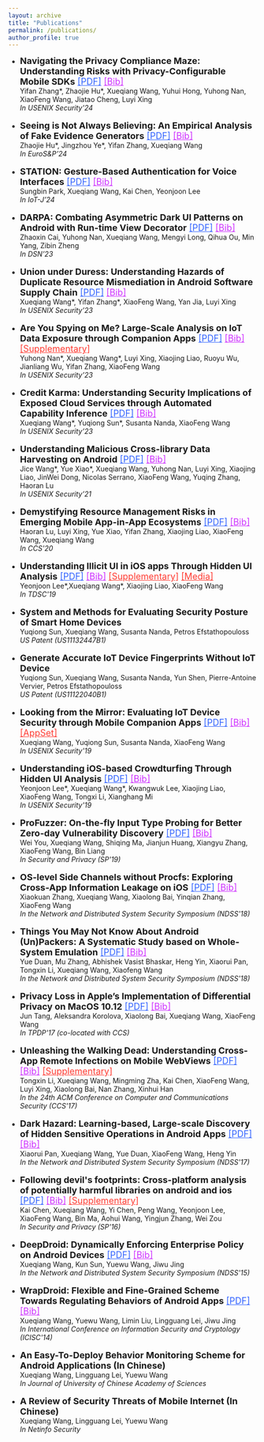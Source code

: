 ```yaml
---
layout: archive
title: "Publications"
permalink: /publications/
author_profile: true
---
```


<ul>
    <li>
    <font size="4">
      <strong>Navigating the Privacy Compliance Maze: Understanding Risks with Privacy-Configurable Mobile SDKs</strong>
      <a style="color:#3364FF" href="https://xw48.github.io/files/pico-preview.pdf" target="_blank" rel="noopener">[PDF]</a>
      <a style="color:#CE33FF" href="" target="_blank" rel="noopener">[Bib]</a>
    </font>
    <br>Yifan Zhang*, Zhaojie Hu*, Xueqiang Wang, Yuhui Hong, Yuhong Nan, XiaoFeng Wang, Jiatao Cheng, Luyi Xing
    <br><i>In USENIX Security'24</i>
  </li>
   <br>
    <li>
    <font size="4">
      <strong>Seeing is Not Always Believing: An Empirical Analysis of Fake Evidence Generators</strong>
      <a style="color:#3364FF" href="https://xw48.github.io/files/fegen.pdf" target="_blank" rel="noopener">[PDF]</a>
      <a style="color:#CE33FF" href="" target="_blank" rel="noopener">[Bib]</a>
    </font>
    <br>Zhaojie Hu*, Jingzhou Ye*, Yifan Zhang, Xueqiang Wang
    <br><i>In EuroS&P’24</i>
  </li>
   <br>
    <li>
    <font size="4">
      <strong>STATION: Gesture-Based Authentication for Voice Interfaces</strong>
      <a style="color:#3364FF" href="https://ieeexplore.ieee.org/document/10485205" target="_blank" rel="noopener">[PDF]</a>
      <a style="color:#CE33FF" href="" target="_blank" rel="noopener">[Bib]</a>
    </font>
    <br>Sungbin Park, Xueqiang Wang, Kai Chen, Yeonjoon Lee
    <br><i>In IoT-J’24</i>
  </li>
   <br>
    <li>
    <font size="4">
      <strong>DARPA: Combating Asymmetric Dark UI Patterns on Android with Run-time View Decorator</strong>
      <a style="color:#3364FF" href="https://xw48.github.io/files/cai2023darpa.pdf" target="_blank" rel="noopener">[PDF]</a>
      <a style="color:#CE33FF" href="https://xw48.github.io/files/cai2023darpa.bib" target="_blank" rel="noopener">[Bib]</a>
    </font>
    <br>Zhaoxin Cai, Yuhong Nan, Xueqiang Wang, Mengyi Long, Qihua Ou, Min Yang, Zibin Zheng
    <br><i>In DSN’23</i>
  </li>
   <br>
    <li>
    <font size="4">
      <strong>Union under Duress: Understanding Hazards of Duplicate Resource Mismediation in Android Software Supply Chain</strong>
      <a style="color:#3364FF" href="https://xw48.github.io/files/wang2023duress.pdf" target="_blank" rel="noopener">[PDF]</a>
      <a style="color:#CE33FF" href="https://xw48.github.io/files/wang2023duress.bib" target="_blank" rel="noopener">[Bib]</a>
    </font>
    <br>Xueqiang Wang*, Yifan Zhang*, XiaoFeng Wang, Yan Jia, Luyi Xing
    <br><i>In USENIX Security’23</i>
  </li>
   <br>
    <li>
    <font size="4">
      <strong>Are You Spying on Me? Large-Scale Analysis on IoT Data Exposure through Companion Apps</strong>
      <a style="color:#3364FF" href="https://xw48.github.io/files/nan2023iotprofiler.pdf" target="_blank" rel="noopener">[PDF]</a>
      <a style="color:#CE33FF" href="https://xw48.github.io/files/nan2023iotprofiler.bib" target="_blank" rel="noopener">[Bib]</a>
      <a style="color:#FF3C33" href="https://sites.google.com/view/iotprofiler" target="_blank" rel="noopener">[Supplementary]</a>
    </font>
    <br>Yuhong Nan*, Xueqiang Wang*, Luyi Xing, Xiaojing Liao, Ruoyu Wu, Jianliang Wu, Yifan Zhang, XiaoFeng Wang
    <br><i>In USENIX Security’23</i>
  </li>
   <br>
   <li>
    <font size="4">
      <strong>Credit Karma: Understanding Security Implications of Exposed Cloud Services through Automated Capability Inference</strong>
      <a style="color:#3364FF" href="https://xw48.github.io/files/wang2023creditkarma.pdf" target="_blank" rel="noopener">[PDF]</a>
      <a style="color:#CE33FF" href="https://xw48.github.io/files/wang2023creditkarma.bib" target="_blank" rel="noopener">[Bib]</a>
    </font>
    <br>Xueqiang Wang*, Yuqiong Sun*, Susanta Nanda, XiaoFeng Wang
    <br><i>In USENIX Security’23</i>
  </li>
  <br>
   <li>
    <font size="4">
      <strong>Understanding Malicious Cross-library Data Harvesting on Android</strong>
      <a style="color:#3364FF" href="https://xw48.github.io/files/wang2021understanding.pdf" target="_blank" rel="noopener">[PDF]</a>
      <a style="color:#CE33FF" href="https://xw48.github.io/files/wang2021understanding.bib" target="_blank" rel="noopener">[Bib]</a>
    </font>
      <br>Jice Wang*, Yue Xiao*, Xueqiang Wang, Yuhong Nan, Luyi Xing, Xiaojing Liao, JinWei Dong, Nicolas Serrano, XiaoFeng Wang, Yuqing Zhang, Haoran Lu
    <br><i>In USENIX Security’21</i>
  </li>
  <br>
   <li>
    <font size="4">
      <strong>Demystifying Resource Management Risks in Emerging Mobile App-in-App Ecosystems</strong>
      <a style="color:#3364FF" href="https://xw48.github.io/files/lu2020demystifying.pdf" target="_blank" rel="noopener">[PDF]</a>
      <a style="color:#CE33FF" href="https://xw48.github.io/files/lu2020demystifying.bib" target="_blank" rel="noopener">[Bib]</a>
    </font>
    <br>Haoran Lu, Luyi Xing, Yue Xiao, Yifan Zhang, Xiaojing Liao, XiaoFeng Wang, Xueqiang Wang
    <br><i>In CCS'20</i>
  </li>
  <br>
  <li>
    <font size="4">
      <strong>Understanding Illicit UI in iOS apps Through Hidden UI Analysis</strong>
      <a style="color:#3364FF" href="https://xw48.github.io/files/lee2019understanding.pdf" target="_blank" rel="noopener">[PDF]</a>
      <a style="color:#CE33FF" href="https://xw48.github.io/files/lee2019understanding.bib" target="_blank" rel="noopener">[Bib]</a>
      <a style="color:#FF3C33" href="https://sites.google.com/site/ioschameleons/" target="_blank" rel="noopener">[Supplementary]</a>
      <a style="color:#FF3C33" href="https://spectrum.ieee.org/tech-talk/computing/software/new-screening-technique-reveals-142-malicious-apple-apps" target="_blank" rel="noopener">[Media]</a>
    </font>
    <br>Yeonjoon Lee*,Xueqiang Wang*, Xiaojing Liao, XiaoFeng Wang
    <br><i>In TDSC'19</i>
  </li>
  <br>
  <li>
    <font size="4">
      <strong>System and Methods for Evaluating Security Posture of Smart Home Devices</strong>
    </font>
    <br>Yuqiong Sun, Xueqiang Wang, Susanta Nanda, Petros Efstathopouloss
    <br><i>US Patent (US11132447B1)</i>
  </li>
  <br>
  <li>
    <font size="4">
      <strong>Generate Accurate IoT Device Fingerprints Without IoT Device</strong>
    </font>
    <br>Yuqiong Sun, Xueqiang Wang, Susanta Nanda, Yun Shen, Pierre-Antoine Vervier, Petros Efstathopouloss
    <br><i>US Patent (US11122040B1)</i>
  </li>
  <br>
  <li>
    <font size="4">
      <strong>Looking from the Mirror: Evaluating IoT Device Security through Mobile Companion Apps</strong>
      <a style="color:#3364FF" href="https://xw48.github.io/files/wang2019looking.pdf" target="_blank" rel="noopener">[PDF]</a>
      <a style="color:#CE33FF" href="https://xw48.github.io/files/wang2019looking.bib" target="_blank" rel="noopener">[Bib]</a>
      <a style="color:#FF3C33" href="http://seclab.soic.indiana.edu/xw48/iot_companion_appset.tar.gz" target="_blank" rel="noopener">[AppSet]</a>
    </font>
    <br>Xueqiang Wang, Yuqiong Sun, Susanta Nanda, XiaoFeng Wang
    <br><i>In USENIX Security'19</i>
  </li>
  <br>
  <li>
    <font size="4">
      <strong>Understanding iOS-based Crowdturfing Through Hidden UI Analysis</strong>
      <a style="color:#3364FF" href="https://xw48.github.io/files/lee2019understandingi.pdf" target="_blank" rel="noopener">[PDF]</a>
      <a style="color:#CE33FF" href="https://xw48.github.io/files/lee2019understandingi.bib" target="_blank" rel="noopener">[Bib]</a>
    </font>
    <br>Yeonjoon Lee*, Xueqiang Wang*, Kwangwuk Lee, Xiaojing Liao, XiaoFeng Wang, Tongxi Li, Xianghang Mi
    <br><i>In USENIX Security'19</i>
  </li>
  <br>
  <li>
    <font size="4">
      <strong>ProFuzzer: On-the-fly Input Type Probing for Better Zero-day Vulnerability Discovery</strong>
      <a style="color:#3364FF" href="https://xw48.github.io/files/you2019profuzzer.pdf" target="_blank" rel="noopener">[PDF]</a>
      <a style="color:#CE33FF" href="https://xw48.github.io/files/you2019profuzzer.bib" target="_blank" rel="noopener">[Bib]</a>
    </font>
    <br>Wei You, Xueqiang Wang, Shiqing Ma, Jianjun Huang, Xiangyu Zhang, XiaoFeng Wang, Bin Liang
    <br><i>In Security and Privacy (SP'19)</i>
  </li>
  <br>
  <li>
    <font size="4">
      <strong>OS-level Side Channels without Procfs: Exploring Cross-App Information Leakage on iOS</strong>
      <a style="color:#3364FF" href="https://xw48.github.io/files/zhang2018level.pdf" target="_blank" rel="noopener">[PDF]</a>
      <a style="color:#CE33FF" href="https://xw48.github.io/files/zhang2018level.bib" target="_blank" rel="noopener">[Bib]</a>
    </font>
    <br>Xiaokuan Zhang, Xueqiang Wang, Xiaolong Bai, Yinqian Zhang, XiaoFeng Wang
    <br><i>In the Network and Distributed System Security Symposium (NDSS'18)</i>
  </li>
  <br>
  <li>
    <font size="4">
      <strong>Things You May Not Know About Android (Un)Packers: A Systematic Study based on Whole-System Emulation</strong>
      <a style="color:#3364FF" href="https://xw48.github.io/files/duan2018things.pdf" target="_blank" rel="noopener">[PDF]</a>
      <a style="color:#CE33FF" href="https://xw48.github.io/files/duan2018things.bib" target="_blank" rel="noopener">[Bib]</a>
    </font>
    <br>Yue Duan, Mu Zhang, Abhishek Vasist Bhaskar, Heng Yin, Xiaorui Pan, Tongxin Li, Xueqiang Wang, Xiaofeng Wang
    <br><i>In the Network and Distributed System Security Symposium (NDSS'18)</i>
  </li>
  <br>
  <li>
    <font size="4">
      <strong>Privacy Loss in Apple’s Implementation of Differential Privacy on MacOS 10.12</strong>
      <a style="color:#3364FF" href="https://xw48.github.io/files/tang2017privacy.pdf" target="_blank" rel="noopener">[PDF]</a>
      <a style="color:#CE33FF" href="https://xw48.github.io/files/tang2017privacy.bib" target="_blank" rel="noopener">[Bib]</a>
    </font>
    <br>Jun Tang, Aleksandra Korolova, Xiaolong Bai, Xueqiang Wang, XiaoFeng Wang
    <br><i>In TPDP'17 (co-located with CCS)</i>
  </li>
  <br>
  <li>
    <font size="4">
      <strong>Unleashing the Walking Dead: Understanding Cross-App Remote Infections on Mobile WebViews</strong>
      <a style="color:#3364FF" href="https://xw48.github.io/files/li2017unleashing.pdf" target="_blank" rel="noopener">[PDF]</a>
      <a style="color:#CE33FF" href="https://xw48.github.io/files/li2017unleashing.bib" target="_blank" rel="noopener">[Bib]</a>
      <a style="color:#FF3C33" href="https://sites.google.com/site/xawisite/" target="_blank">[Supplementary]</a>
    </font>
    <br>Tongxin Li, Xueqiang Wang, Mingming Zha, Kai Chen, XiaoFeng Wang, Luyi Xing, Xiaolong Bai, Nan Zhang, Xinhui Han
    <br><i>In the 24th ACM Conference on Computer and Communications Security (CCS'17)</i>
  </li>
  <br>
  <li>
    <font size="4">
      <strong>Dark Hazard: Learning-based, Large-scale Discovery of Hidden Sensitive Operations in Android Apps</strong>
      <a style="color:#3364FF" href="https://xw48.github.io/files/pan2017dark.pdf" target="_blank" rel="noopener">[PDF]</a>
      <a style="color:#CE33FF" href="https://xw48.github.io/files/pan2017dark.bib" target="_blank" rel="noopener">[Bib]</a>
    </font>
    <br>Xiaorui Pan, Xueqiang Wang, Yue Duan, XiaoFeng Wang, Heng Yin
    <br><i>In the Network and Distributed System Security Symposium (NDSS'17)</i>
  </li>
  <br>
  <li>
    <font size="4">
      <strong>Following devil's footprints: Cross-platform analysis of potentially harmful libraries on android and ios</strong>
      <a style="color:#3364FF" href="https://xw48.github.io/files/chen2016following.pdf" target="_blank" rel="noopener">[PDF]</a>
      <a style="color:#CE33FF" href="https://xw48.github.io/files/chen2016following.bib" target="_blank" rel="noopener">[Bib]</a>
      <a style="color:#FF3C33" href="https://sites.google.com/site/phalibscom/" target="_blank" rel="noopener">[Supplementary]</a>
    </font>
    <br>Kai Chen, Xueqiang Wang, Yi Chen, Peng Wang, Yeonjoon Lee, XiaoFeng Wang, Bin Ma, Aohui Wang, Yingjun Zhang, Wei Zou
    <br><i>In Security and Privacy (SP'16)</i>
  </li>
  <br>
  <li>
    <font size="4">
      <strong>DeepDroid: Dynamically Enforcing Enterprise Policy on Android Devices</strong>
      <a style="color:#3364FF" href="https://xw48.github.io/files/wang2015deepdroid.pdf" target="_blank" rel="noopener">[PDF]</a>
      <a style="color:#CE33FF" href="https://xw48.github.io/files/wang2015deepdroid.bib" target="_blank" rel="noopener">[Bib]</a>
    </font>
    <br>Xueqiang Wang, Kun Sun, Yuewu Wang, Jiwu Jing
    <br><i>In the Network and Distributed System Security Symposium (NDSS'15)</i>
  </li>
  <br>
  <li>
    <font size="4">
      <strong>WrapDroid: Flexible and Fine-Grained Scheme Towards Regulating Behaviors of Android Apps</strong>
      <a style="color:#3364FF" href="https://xw48.github.io/files/wang2014wrapdroid.pdf" target="_blank" rel="noopener">[PDF]</a>
      <a style="color:#CE33FF" href="https://xw48.github.io/files/wang2014wrapdroid.bib" target="_blank" rel="noopener">[Bib]</a>
    </font>
    <br>Xueqiang Wang, Yuewu Wang, Limin Liu, Lingguang Lei, Jiwu Jing
    <br><i>In International Conference on Information Security and Cryptology (ICISC'14)</i>
  </li>
  <br>
  <li>
    <font size="4">
      <strong>An Easy-To-Deploy Behavior Monitoring Scheme for Android Applications (In Chinese)</strong>
    </font>
    <br>Xueqiang Wang, Lingguang Lei, Yuewu Wang
    <br><i>In Journal of University of Chinese Academy of Sciences</i>
  </li>
  <br>
  <li>
    <font size="4">
      <strong>A Review of Security Threats of Mobile Internet (In Chinese)</strong>
    </font>
    <br>Xueqiang Wang, Lingguang Lei, Yuewu Wang
    <br><i>In Netinfo Security</i>
  </li>
  <br>
</ul>
